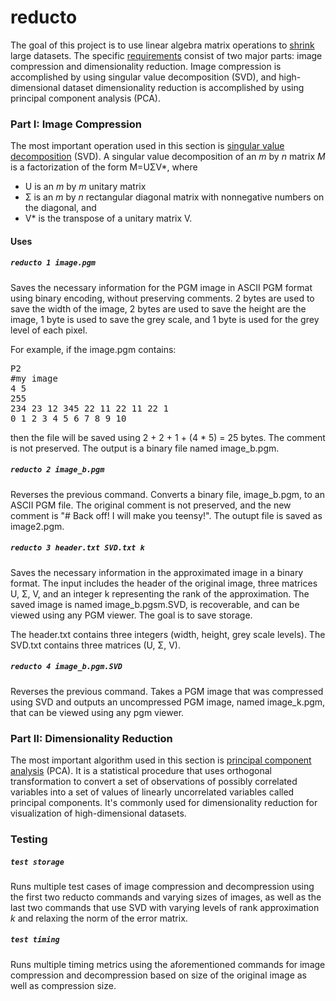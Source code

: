 reducto
=======

The goal of this project is to use linear algebra matrix operations to 
<a href="https://www.youtube.com/watch?v=vtu-7xvN7mw">shrink</a> large datasets. The specific 
<a href="http://www.cs.uakron.edu/~zduan/class/635/projects/project2/project2.pdf">requirements</a> consist of two 
major parts: image compression and dimensionality reduction. Image compression is accomplished by using singular 
value decomposition (SVD), and high-dimensional dataset dimensionality reduction is accomplished by using principal 
component analysis (PCA). 

### Part I: Image Compression

The most important operation used in this section is 
<a href="http://en.wikipedia.org/wiki/Singular_value_decomposition">singular value decomposition</a> (SVD). A 
singular value decomposition of an _m_ by _n_ matrix _M_ is a factorization of the form M=UΣV*, where
  * U is an _m_ by _m_ unitary matrix
  * Σ is an _m_ by _n_ rectangular diagonal matrix with nonnegative numbers on the diagonal, and
  * V* is the transpose of a unitary matrix V.


#### Uses

##### `reducto 1 image.pgm`

Saves the necessary information for the PGM image in ASCII PGM format using binary encoding, without preserving 
comments. 2 bytes are used to save the width of the image, 2 bytes are used to save the height are the image, 1 byte 
is used to save the grey scale, and 1 byte is used for the grey level of each pixel.

For example, if the image.pgm contains:

<p> <pre>
P2
#my image
4 5
255
234 23 12 345 22 11 22 11 22 1
0 1 2 3 4 5 6 7 8 9 10
</pre> </p>

then the file will be saved using 2 + 2 + 1 + (4 * 5) = 25 bytes. The comment is not preserved. The output is a 
binary file named image_b.pgm. 


##### `reducto 2 image_b.pgm`

Reverses the previous command. Converts a binary file, image_b.pgm, to an ASCII PGM file. The original comment is not
preserved, and the new comment is "# Back off! I will make you teensy!". The outupt file is saved as image2.pgm.


##### `reducto 3 header.txt SVD.txt k`

Saves the necessary information in the approximated image in a binary format. The input includes the header of the 
original image, three matrices U, Σ, V, and an integer k representing the rank of the approximation. The saved image 
is named image_b.pgsm.SVD, is recoverable, and can be viewed using any PGM viewer. The goal is to save storage.

The header.txt contains three integers (width, height, grey scale levels). The SVD.txt contains three matrices (U, Σ,
V). 


##### `reducto 4 image_b.pgm.SVD`

Reverses the previous command. Takes a PGM image that was compressed using SVD and outputs an uncompressed PGM 
image, named image_k.pgm, that can be viewed using any pgm viewer. 


### Part II: Dimensionality Reduction

The most important algorithm used in this section is 
<a href="http://en.wikipedia.org/wiki/Principal_component_analysis">principal component analysis</a> (PCA). It is a 
statistical procedure that uses orthogonal transformation to convert a set of observations of possibly correlated 
variables into a set of values of linearly uncorrelated variables called principal components. It's commonly used for
dimensionality reduction for visualization of high-dimensional datasets.


### Testing

##### `test storage`

Runs multiple test cases of image compression and decompression using the first two reducto commands and varying 
sizes of images, as well as the last two commands that use SVD with varying levels of rank approximation _k_ and 
relaxing the norm of the error matrix.

##### `test timing`

Runs multiple timing metrics using the aforementioned commands for image compression and decompression based on size 
of the original image as well as compression size.
